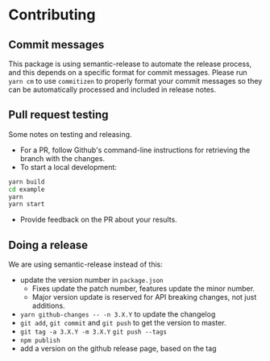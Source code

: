 # Contributing

## Commit messages

This package is using semantic-release to automate the release process, and this depends on a specific format for commit messages. Please run `yarn cm` to use `commitizen` to properly format your commit messages so they can be automatically processed and included in release notes.

## Pull request testing

Some notes on testing and releasing.

- For a PR, follow Github's command-line instructions for retrieving the branch with the changes.
- To start a local development:

```sh
yarn build
cd example
yarn
yarn start
```

- Provide feedback on the PR about your results.

## Doing a release

We are using semantic-release instead of this:

- update the version number in `package.json`
  - Fixes update the patch number, features update the minor number.
  - Major version update is reserved for API breaking changes, not just additions.
- `yarn github-changes -- -n 3.X.Y` to update the changelog
- `git add`, `git commit` and `git push` to get the version to master.
- `git tag -a 3.X.Y -m 3.X.Y` `git push --tags`
- `npm publish`
- add a version on the github release page, based on the tag
